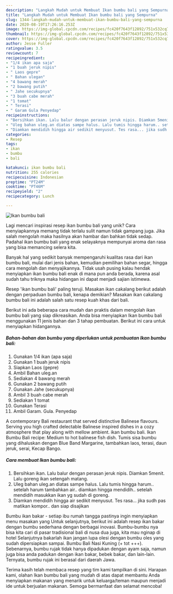 ```yaml
---
description: "Langkah Mudah untuk Membuat Ikan bumbu bali yang Sempurna"
title: "Langkah Mudah untuk Membuat Ikan bumbu bali yang Sempurna"
slug: 1344-langkah-mudah-untuk-membuat-ikan-bumbu-bali-yang-sempurna
date: 2020-08-19T17:26:16.253Z
image: https://img-global.cpcdn.com/recipes/fc420f7643f12892/751x532cq70/ikan-bumbu-bali-foto-resep-utama.jpg
thumbnail: https://img-global.cpcdn.com/recipes/fc420f7643f12892/751x532cq70/ikan-bumbu-bali-foto-resep-utama.jpg
cover: https://img-global.cpcdn.com/recipes/fc420f7643f12892/751x532cq70/ikan-bumbu-bali-foto-resep-utama.jpg
author: Jesse Fuller
ratingvalue: 3.5
reviewcount: 7
recipeingredient:
- "1/4 ikan apa saja"
- "1 buah jeruk nipis"
- " Laos gepre"
- " Bahan ulegan"
- "4 bawang merah"
- "2 bawang putih"
- " Jahe secukupnya"
- "3 buah cabe merah"
- "1 tomat"
- " Terasi"
- " Garam Gula Penyedap"
recipeinstructions:
- "Bersihkan ikan. Lalu balur dengan perasan jeruk nipis. Diamkan 5menit. Lalu goreng ikan setengah matang."
- "Uleg bahan uleg.an diatas sampe halus. Lalu tumis hingga harum.. setelah harum tambahkan air.. diamkan hingga mendidih.. setelah mendidih masukkan ikan yg sudah di goreng."
- "Diamkan mendidih hingga air sedikit menyusut. Tes rasa... jika sudh pas matikan kompor.. dan siap disajikan"
categories:
- Resep
tags:
- ikan
- bumbu
- bali

katakunci: ikan bumbu bali 
nutrition: 255 calories
recipecuisine: Indonesian
preptime: "PT24M"
cooktime: "PT46M"
recipeyield: "2"
recipecategory: Lunch

---
```



![Ikan bumbu bali](https://img-global.cpcdn.com/recipes/fc420f7643f12892/751x532cq70/ikan-bumbu-bali-foto-resep-utama.jpg)

Lagi mencari inspirasi resep ikan bumbu bali yang unik? Cara menyiapkannya memang tidak terlalu sulit namun tidak gampang juga. Jika salah mengolah maka hasilnya akan hambar dan bahkan tidak sedap. Padahal ikan bumbu bali yang enak selayaknya mempunyai aroma dan rasa yang bisa memancing selera kita.

Banyak hal yang sedikit banyak mempengaruhi kualitas rasa dari ikan bumbu bali, mulai dari jenis bahan, kemudian pemilihan bahan segar, hingga cara mengolah dan menyajikannya. Tidak usah pusing kalau hendak menyiapkan ikan bumbu bali enak di mana pun anda berada, karena asal sudah tahu triknya maka hidangan ini dapat menjadi sajian istimewa.

Resep &#39;ikan bumbu bali&#39; paling teruji. Masakan ikan cakalang berikut adalah dengan perpaduan bumbu bali, kenapa demikian? Masakan ikan cakalang bumbu bali ini adalah salah satu resep kuah khas dari bali.


Berikut ini ada beberapa cara mudah dan praktis dalam mengolah ikan bumbu bali yang siap dikreasikan. Anda bisa menyiapkan Ikan bumbu bali menggunakan 11 jenis bahan dan 3 tahap pembuatan. Berikut ini cara untuk menyiapkan hidangannya.

<!--inarticleads1-->

##### Bahan-bahan dan bumbu yang diperlukan untuk pembuatan Ikan bumbu bali:

1. Gunakan 1/4 ikan (apa saja)
1. Gunakan 1 buah jeruk nipis
1. Siapkan  Laos (gepre)
1. Ambil  Bahan uleg.an
1. Sediakan 4 bawang merah
1. Gunakan 2 bawang putih
1. Gunakan  Jahe (secukupnya)
1. Ambil 3 buah cabe merah
1. Sediakan 1 tomat
1. Gunakan  Terasi
1. Ambil  Garam. Gula. Penyedap


A contemporary Bali restaurant that served distinctive Balinese flavours. Serving you high crafted delectable Balinese inspired dishes in a cozy atmosphere that play along with mellow ambient. ikan bumbu bali. Ikan Bumbu Bali recipe: Medium to hot balinese fish dish. Tumis sisa bumbu yang dihaluskan dengan Blue Band Margarine, tambahkan laos, terasi, daun jeruk, serai, Kecap Bango. 

<!--inarticleads2-->

##### Cara membuat Ikan bumbu bali:

1. Bersihkan ikan. Lalu balur dengan perasan jeruk nipis. Diamkan 5menit. Lalu goreng ikan setengah matang.
1. Uleg bahan uleg.an diatas sampe halus. Lalu tumis hingga harum.. setelah harum tambahkan air.. diamkan hingga mendidih.. setelah mendidih masukkan ikan yg sudah di goreng.
1. Diamkan mendidih hingga air sedikit menyusut. Tes rasa... jika sudh pas matikan kompor.. dan siap disajikan


Bumbu ikan bakar - setiap ibu rumah tangga pastinya ingin menyiapkan menu masakan yang Untuk selanjutnya, berikut ini adalah resep ikan bakar dengan bumbu sederhana dengan berbagai inovasi. Bumbu-bumbu nya bisa kita cari di pasar tradisional bali di nusa dua juga, kita mau nginap di hotel Selanjutnya bakarlah ikan jangan lupa olesi dengan bumbu oles yang sudah dipersiapkan sampai. Bumbu Bali Nasi Kuning (+ tot +++). Sebenarnya, bumbu rujak tidak hanya dipadukan dengan ayam saja, namun juga bisa anda padukan dengan ikan bakar, bebek bakar, dan lain-lain. Ternyata, bumbu rujak ini berasal dari daerah Jawa. 

Terima kasih telah membaca resep yang tim kami tampilkan di sini. Harapan kami, olahan Ikan bumbu bali yang mudah di atas dapat membantu Anda menyiapkan makanan yang menarik untuk keluarga/teman maupun menjadi ide untuk berjualan makanan. Semoga bermanfaat dan selamat mencoba!
